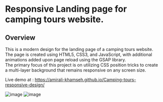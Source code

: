 # Responsive Landing page for  camping tours website.
## Overview
This is a modern design for the landing page of a camping tours website. <br>
The page is created using HTML5, CSS3, and JavaScript, with additional animations added upon page reload using the GSAP library. <br>
The primary focus of this project is on utilizing CSS position tricks to create a multi-layer background that remains responsive on any screen size. <br>

Live demo at : https://amirali-khamseh.github.io/Camping-tours-responsive-design/

![image](https://github.com/Amirali-Khamseh/Camping-tours-responsive-design/assets/72108341/19a1636b-c5ca-4cae-9840-3a3d1a172101)
![image](https://github.com/Amirali-Khamseh/Camping-tours-responsive-design/assets/72108341/618f446b-d09d-4ced-a7c0-cd6fc7b30c6c)
